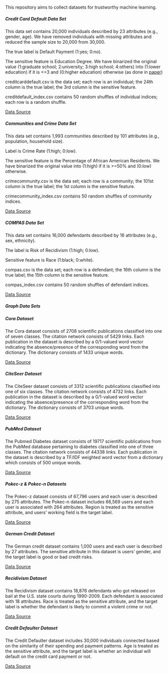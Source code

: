 This repository aims to collect datasets for trustworthy machine learning.

##### Credit Card Default Data Set

This data set contains 20,000 individuals described by 23 attributes (e.g., gender, age). We have removed individuals with missing attributes and reduced the sample size to 20,000 from 30,000.

The true label is Default Payment (1:yes; 0:no).

The sensitive feature is Education Degree. We have binarized the original value (1:graduate school; 2:university; 3:high school; 4:others) into (1:lower education) if it is <=3 and (0:higher education) otherwise (as done in [paper](http://papers.nips.cc/paper/8294-the-price-of-fair-pca-one-extra-dimension.pdf))

creditcarddefault.csv is the data set; each row is an individual; the 24th column is the true label; the 3rd column is the sensitive feature.

creditdefault_index.csv contains 50 random shuffles of individual indices; each row is a random shuffle.

 [Data Source](https://archive.ics.uci.edu/ml/datasets/default+of+credit+card+clients)

##### Communities and Crime Data Set

This data set contains 1,993 communities described by 101 attributes (e.g., population, household size).

Label is Crime Rate (1:high; 0:low).

The sensitive feature is the Percentage of African American Residents. We have binarized the original value into (1:high) if it is >=50% and (0:low) otherwise.

crimecommunity.csv is the data set; each row is a community; the 101st column is the true label; the 1st column is the sensitive feature.

crimecommunity_index.csv contains 50 random shuffles of community indices.

[Data Source](http://archive.ics.uci.edu/ml/datasets/communities+and+crime)

##### COMPAS Data Set

This data set contains 16,000 defendants described by 16 attributes (e.g., sex, ethnicity).

The label is Risk of Recidivism (1:high; 0:low).

Sensitive feature is Race (1:black; 0:white).

compas.csv is the data set; each row is a defendant; the 16th column is the true label; the 15th column is the sensitive feature.

compas_index.csv contains 50 random shuffles of defendant indices.

[Data Source](https://www.kaggle.com/danofer/compass)

##### Graph Data Sets

##### Cora Dataset

The Cora dataset consists of 2708 scientific publications classified into one of seven classes. The citation network consists of 5429 links. Each publication in the dataset is
described by a 0/1-valued word vector indicating the absence/presence of the corresponding word from the dictionary. The dictionary consists of 1433 unique words.

[Data Source](https://www.kaggle.com/datasets/mrkmakr/cora-dataset)

##### CiteSeer Dataset

The CiteSeer dataset consists of 3312 scientific publications classified into one of six classes. The citation network consists of 4732 links. Each publication in the dataset is described by a 0/1-valued word vector indicating the absence/presence of the corresponding word from the dictionary. The dictionary consists of 3703 unique words.

[Data Source](https://www.kaggle.com/datasets/shichenyang/citeseer)

##### PubMed Dataset

The Pubmed Diabetes dataset consists of 19717 scientific publications from the PubMed database pertaining to diabetes classified into one of three classes. The citation network consists of 44338 links. Each publication in the dataset is described by a TF/IDF weighted word vector from a dictionary which consists of 500 unique words.

[Data Source](https://relational.fit.cvut.cz/dataset/PubMed_Diabetes)

##### Pokec-z & Pokec-n Datasets

The Pokec-z dataset consists of 67,796 users and each user is described by 275 attributes. The Pokec-n dataset includes 66,569 users and each user is associated with 264 attributes. Region is treated as the sensitive attribute, and users’ working field is the target label.

[Data Source](https://github.com/HuiHu1/Privacy-Preserving-Graph-Convolutional-Network/tree/main/datasets)

##### German Credit Dataset

The German credit dataset contains 1,000 users and each user is described by 27 attributes. The sensitive attribute in this dataset is users’ gender, and the target label is good or bad credit risks.

[Data Source](https://github.com/HuiHu1/Privacy-Preserving-Graph-Convolutional-Network/tree/main/datasets)

##### Recidivism Dataset

The Recidivism dataset contains 18,876 defendants who got released on bail at the U.S. state courts during 1990-2009. Each defendant is associated with 18 attributes. Race is treated as the sensitive attribute, and the target label is whether the defendant is likely to commit a violent crime or not.

[Data Source](https://github.com/HuiHu1/Privacy-Preserving-Graph-Convolutional-Network/tree/main/datasets)

##### Credit Defaulter Dataset
The Credit Defaulter dataset includes 30,000 individuals connected based on the similarity of their spending and payment patterns. Age is treated as the sensitive attribute, and the target label is whether an individual will default on the credit card payment or not.

[Data Source](https://github.com/HuiHu1/Privacy-Preserving-Graph-Convolutional-Network/tree/main/datasets)

